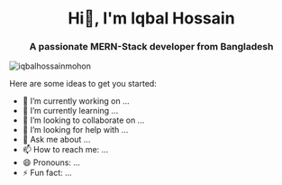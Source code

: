 
<h1 align="center">Hi👋, I'm Iqbal Hossain</h1>

<h3 align="center">A passionate MERN-Stack developer from Bangladesh</h3>

<p align="left"> <img src="https://komarev.com/ghpvc/?username=iqbalhossainmohon&label=Profile%20views&color=0e75b6&style=flat" alt="iqbalhossainmohon" /> </p>





Here are some ideas to get you started:

- 🔭 I’m currently working on ...
- 🌱 I’m currently learning ...
- 👯 I’m looking to collaborate on ...
- 🤔 I’m looking for help with ...
- 💬 Ask me about ...
- 📫 How to reach me: ...
- 😄 Pronouns: ...
- ⚡ Fun fact: ...

